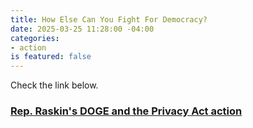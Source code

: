 ```yaml
---
title: How Else Can You Fight For Democracy?
date: 2025-03-25 11:28:00 -04:00
categories:
- action
is featured: false
---
```


Check the link below.

### [Rep. Raskin's DOGE and the Privacy Act action](https://jamieraskin.com/doge-privacy-act-requests/)